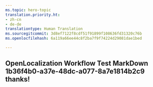 ```yaml
---
ms.topic: hero-topic
translation.priority.ht:
- zh-cn
- de-de
translationtype: Human Translation
ms.sourcegitcommit: 3d8ef7122f8cdf51f91899f108636fd31320c76b
ms.openlocfilehash: 6a119a66ee44c8f2ba7f9f74224d29081dae1bed

---
```

## OpenLocalization Workflow Test MarkDown 1b36f4b0-a37e-48dc-a077-8a7e1814b2c9 thanks!



<!--HONumber=Jul16_HO3-->


